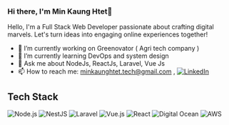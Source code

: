 ### Hi there, I'm Min Kaung Htet👋

Hello, I'm a Full Stack Web Developer passionate about crafting digital marvels. Let's turn ideas into engaging online experiences together!

- 🔭 I’m currently working on Greenovator ( Agri tech company ) 
- 🌱 I’m currently learning DevOps and system design 
- 💬 Ask me about NodeJs, ReactJs, Laravel, Vue Js 
- 📫 How to reach me: minkaunghtet.tech@gmail.com , [![LinkedIn](https://img.shields.io/badge/LinkedIn-0077B5?logo=linkedin)](https://www.linkedin.com/in/min-kaung-htet-567920151/)

## Tech Stack
![Node.js](https://img.shields.io/badge/Node.js-brightgreen?logo=node.js)
![NestJS](https://img.shields.io/badge/NestJS-red?logo=nestjs)
![Laravel](https://img.shields.io/badge/Laravel-red?logo=laravel)
![Vue.js](https://img.shields.io/badge/Vue.js-green?logo=vue.js)
![React](https://img.shields.io/badge/React-blue?logo=react)
![Digital Ocean](https://img.shields.io/badge/Digital%20Ocean-lightblue?logo=digitalocean)
![AWS](https://img.shields.io/badge/AWS-yellow?logo=amazon-aws)


